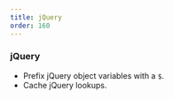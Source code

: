 ```yaml
---
title: jQuery
order: 160
---
```


### jQuery

* Prefix jQuery object variables with a `$`.
* Cache jQuery lookups.